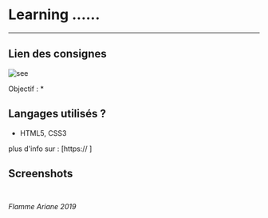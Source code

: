 # Learning ......
-----------------------------------------

## Lien des consignes
![see](https://github.com/becodeorg/CRL-Turing-3.10/)


Objectif :
* 

## Langages utilisés ?

+ HTML5, CSS3



plus d'info sur  : [https:// ]





## Screenshots 

![]()

![]()

*Flamme Ariane 2019*